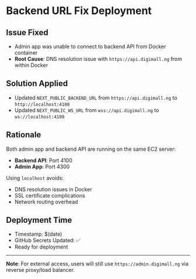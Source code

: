 # Backend URL Fix Deployment

## Issue Fixed
- Admin app was unable to connect to backend API from Docker container
- **Root Cause**: DNS resolution issue with `https://api.digimall.ng` from within Docker

## Solution Applied
- Updated `NEXT_PUBLIC_BACKEND_URL` from `https://api.digimall.ng` to `http://localhost:4100`
- Updated `NEXT_PUBLIC_WS_URL` from `wss://api.digimall.ng` to `ws://localhost:4100`

## Rationale
Both admin app and backend API are running on the same EC2 server:
- **Backend API**: Port 4100
- **Admin App**: Port 4300

Using `localhost` avoids:
- DNS resolution issues in Docker
- SSL certificate complications
- Network routing overhead

## Deployment Time
- Timestamp: $(date)
- GitHub Secrets Updated: ✅
- Ready for deployment

---

**Note**: For external access, users will still use `https://admin.digimall.ng` via reverse proxy/load balancer.